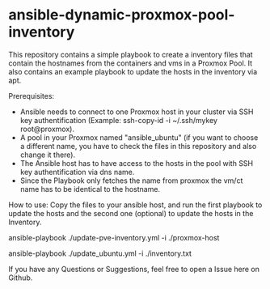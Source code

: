 # ansible-dynamic-proxmox-pool-inventory

This repository contains a simple playbook to create a inventory files that contain the hostnames from the containers and vms in a Proxmox Pool. It also contains an example playbook to update the hosts in the inventory via apt.

Prerequisites:

- Ansible needs to connect to one Proxmox host in your cluster via SSH key authentification (Example: ssh-copy-id -i ~/.ssh/mykey root@proxmox).
- A pool in your Proxmox named "ansible_ubuntu" (if you want to choose a different name, you have to check the files in this repository and also change it there).
- The Ansible host has to have access to the hosts in the pool with SSH key authentification via dns name.
- Since the Playbook only fetches the name from proxmox the vm/ct name has to be identical to the hostname.

How to use:
Copy the files to your ansible host, and run the first playbook to update the hosts and the second one (optional) to update the hosts in the Inventory.

ansible-playbook ./update-pve-inventory.yml -i ./proxmox-host

ansible-playbook ./update_ubuntu.yml -i ./inventory.txt

If you have any Questions or Suggestions, feel free to open a Issue here on Github.
